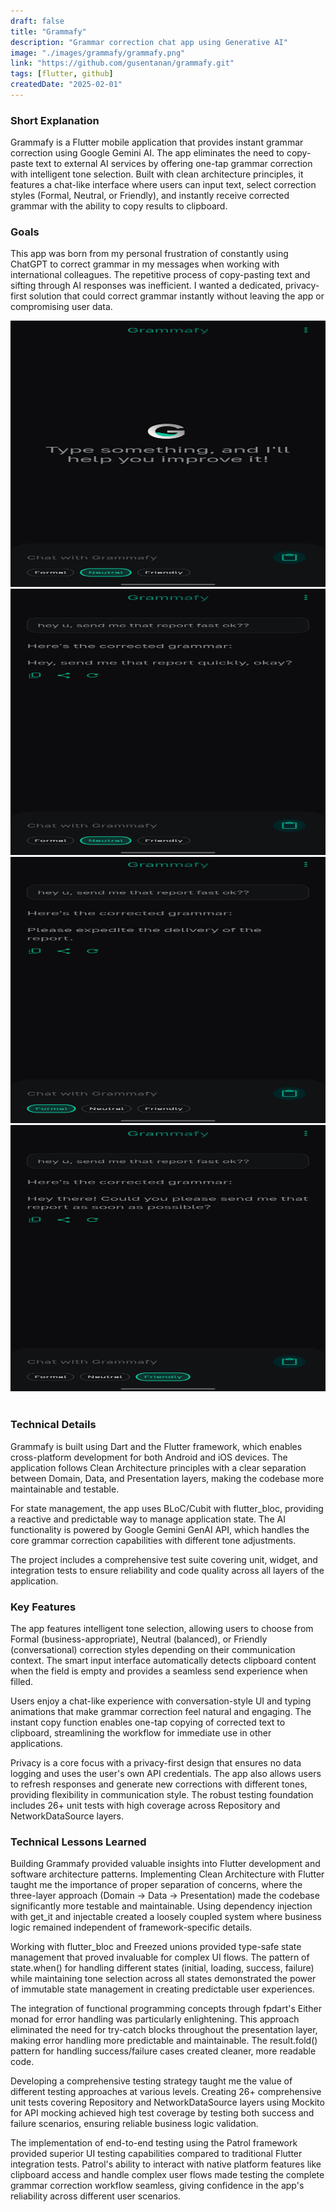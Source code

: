 ```yaml
---
draft: false
title: "Grammafy"
description: "Grammar correction chat app using Generative AI"
image: "./images/grammafy/grammafy.png"
link: "https://github.com/gusentanan/grammafy.git"
tags: [flutter, github]
createdDate: "2025-02-01"
---
```


### Short Explanation

Grammafy is a Flutter mobile application that provides instant grammar correction using Google Gemini AI. The app eliminates the need to copy-paste text to external AI services by offering one-tap grammar correction with intelligent tone selection. Built with clean architecture principles, it features a chat-like interface where users can input text, select correction styles (Formal, Neutral, or Friendly), and instantly receive corrected grammar with the ability to copy results to clipboard.

### Goals

This app was born from my personal frustration of constantly using ChatGPT to correct grammar in my messages when working with international colleagues. The repetitive process of copy-pasting text and sifting through AI responses was inefficient. I wanted a dedicated, privacy-first solution that could correct grammar instantly without leaving the app or compromising user data.

<div className="grid grid-cols-2 items-start gap-4">
  <img
    alt="project-image"
    loading="lazy"
    width="800"
    height="426"
    decoding="async"
    src="https://raw.githubusercontent.com/gusentanan/grammafy/refs/heads/main/assets/images/initial.JPEG"
  />
  <img
    alt="project-image"
    loading="lazy"
    width="800"
    height="426"
    decoding="async"
    src="https://raw.githubusercontent.com/gusentanan/grammafy/refs/heads/main/assets/images/neutral.JPEG"
  />
  <img
    alt="project-image"
    loading="lazy"
    width="800"
    height="426"
    decoding="async"
    src="https://raw.githubusercontent.com/gusentanan/grammafy/refs/heads/main/assets/images/formal.JPEG"
  />
  <img
    alt="project-image"
    loading="lazy"
    width="800"
    height="426"
    decoding="async"
    src="https://raw.githubusercontent.com/gusentanan/grammafy/refs/heads/main/assets/images/friendly.JPEG"
  />
</div>

<br>

### Technical Details

Grammafy is built using Dart and the Flutter framework, which enables cross-platform development for both Android and iOS devices. The application follows Clean Architecture principles with a clear separation between Domain, Data, and Presentation layers, making the codebase more maintainable and testable.

For state management, the app uses BLoC/Cubit with flutter_bloc, providing a reactive and predictable way to manage application state. The AI functionality is powered by Google Gemini GenAI API, which handles the core grammar correction capabilities with different tone adjustments.

The project includes a comprehensive test suite covering unit, widget, and integration tests to ensure reliability and code quality across all layers of the application.

### Key Features

The app features intelligent tone selection, allowing users to choose from Formal (business-appropriate), Neutral (balanced), or Friendly (conversational) correction styles depending on their communication context. The smart input interface automatically detects clipboard content when the field is empty and provides a seamless send experience when filled.

Users enjoy a chat-like experience with conversation-style UI and typing animations that make grammar correction feel natural and engaging. The instant copy function enables one-tap copying of corrected text to clipboard, streamlining the workflow for immediate use in other applications.

Privacy is a core focus with a privacy-first design that ensures no data logging and uses the user's own API credentials. The app also allows users to refresh responses and generate new corrections with different tones, providing flexibility in communication style. The robust testing foundation includes 26+ unit tests with high coverage across Repository and NetworkDataSource layers.

### Technical Lessons Learned

Building Grammafy provided valuable insights into Flutter development and software architecture patterns. Implementing Clean Architecture with Flutter taught me the importance of proper separation of concerns, where the three-layer approach (Domain → Data → Presentation) made the codebase significantly more testable and maintainable. Using dependency injection with get_it and injectable created a loosely coupled system where business logic remained independent of framework-specific details.

Working with flutter_bloc and Freezed unions provided type-safe state management that proved invaluable for complex UI flows. The pattern of state.when() for handling different states (initial, loading, success, failure) while maintaining tone selection across all states demonstrated the power of immutable state management in creating predictable user experiences.

The integration of functional programming concepts through fpdart's Either monad for error handling was particularly enlightening. This approach eliminated the need for try-catch blocks throughout the presentation layer, making error handling more predictable and maintainable. The result.fold() pattern for handling success/failure cases created cleaner, more readable code.

Developing a comprehensive testing strategy taught me the value of different testing approaches at various levels. Creating 26+ comprehensive unit tests covering Repository and NetworkDataSource layers using Mockito for API mocking achieved high test coverage by testing both success and failure scenarios, ensuring reliable business logic validation.

The implementation of end-to-end testing using the Patrol framework provided superior UI testing capabilities compared to traditional Flutter integration tests. Patrol's ability to interact with native platform features like clipboard access and handle complex user flows made testing the complete grammar correction workflow seamless, giving confidence in the app's reliability across different user scenarios.
